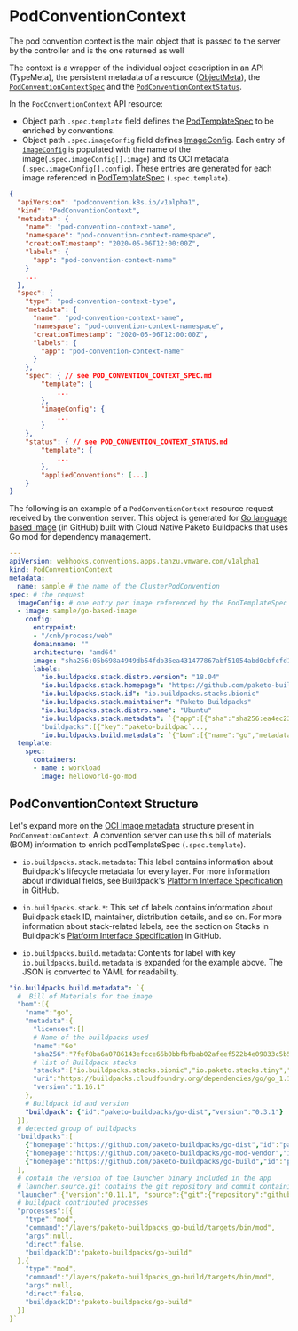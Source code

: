 # PodConventionContext

The pod convention context is the main object that is passed to the server by the controller and is the one returned as well

The context is a wrapper of the individual object description in an API (TypeMeta), the persistent metadata of a resource ([ObjectMeta](https://kubernetes.io/docs/reference/kubernetes-api/common-definitions/object-meta/#ObjectMeta)), the [`PodConventionContextSpec`](pod-convention-context-spec.md) and the [`PodConventionContextStatus`](pod-convention-context-status.md).

In the `PodConventionContext` API resource:
* Object path `.spec.template` field defines the [PodTemplateSpec](https://kubernetes.io/docs/reference/kubernetes-api/workload-resources/pod-template-v1/#PodTemplateSpec) to be enriched by conventions.
* Object path `.spec.imageConfig` field defines [ImageConfig](image-config.md). Each entry of [`imageConfig`](image-config.md) is populated with the name of the image(`.spec.imageConfig[].image`) and its OCI metadata (`.spec.imageConfig[].config`). These entries are generated for each image referenced in [PodTemplateSpec](https://kubernetes.io/docs/reference/kubernetes-api/workload-resources/pod-template-v1/#PodTemplateSpec) (`.spec.template`).


```json
{
  "apiVersion": "podconvention.k8s.io/v1alpha1",
  "kind": "PodConventionContext",
  "metadata": {
    "name": "pod-convention-context-name",
    "namespace": "pod-convention-context-namespace",
    "creationTimestamp": "2020-05-06T12:00:00Z",
    "labels": {
      "app": "pod-convention-context-name"
    }
    ...
  },
  "spec": {
    "type": "pod-convention-context-type",
    "metadata": {
      "name": "pod-convention-context-name",
      "namespace": "pod-convention-context-namespace",
      "creationTimestamp": "2020-05-06T12:00:00Z",
      "labels": {
        "app": "pod-convention-context-name"
      }
    },
    "spec": { // see POD_CONVENTION_CONTEXT_SPEC.md
        "template": {
            ...
        },
        "imageConfig": {
            ...
        }
    },
    "status": { // see POD_CONVENTION_CONTEXT_STATUS.md
        "template": {
            ...
        },
        "appliedConventions": [...]
    }
}
```
The following is an example of a `PodConventionContext` resource request received by the convention server. This object is generated for [Go language based image](https://github.com/paketo-buildpacks/samples/tree/main/go/mod) (in GitHub) built with Cloud Native Paketo Buildpacks that uses Go mod for dependency management.

```yaml
---
apiVersion: webhooks.conventions.apps.tanzu.vmware.com/v1alpha1
kind: PodConventionContext
metadata:
  name: sample # the name of the ClusterPodConvention
spec: # the request
  imageConfig: # one entry per image referenced by the PodTemplateSpec
  - image: sample/go-based-image
    config:
      entrypoint:
      - "/cnb/process/web"
      domainname: ""
      architecture: "amd64"
      image: "sha256:05b698a4949db54fdb36ea431477867abf51054abd0cbfcfd1bb81cda1842288"
      labels:
        "io.buildpacks.stack.distro.version": "18.04"
        "io.buildpacks.stack.homepage": "https://github.com/paketo-buildpacks/stacks"
        "io.buildpacks.stack.id": "io.buildpacks.stacks.bionic"
        "io.buildpacks.stack.maintainer": "Paketo Buildpacks"
        "io.buildpacks.stack.distro.name": "Ubuntu"
        "io.buildpacks.stack.metadata": `{"app":[{"sha":"sha256:ea4ec23266a3af1204fd643de0f3572dd8dbb5697a5ef15bdae844777c19bf8f"}],
        "buildpacks":[{"key":"paketo-buildpac`...,
        "io.buildpacks.build.metadata": `{"bom":[{"name":"go","metadata":{"licenses":[],"name":"Go","sha256":"7fef8ba6a0786143efcce66b0bbfbfbab02afeef522b4e09833c5b550d7`...
  template:
    spec:
      containers:
      - name : workload
        image: helloworld-go-mod
```

## PodConventionContext Structure

Let's expand more on the [OCI Image metadata](https://github.com/opencontainers/image-spec/blob/master/config.md)
structure present in `PodConventionContext`.
A convention server can use this bill of materials (BOM) information to enrich podTemplateSpec (`.spec.template`).

* `io.buildpacks.stack.metadata`: This label contains information about Buildpack's lifecycle metadata for every layer.
  For more information about individual fields,
  see Buildpack's [Platform Interface Specification](https://github.com/buildpacks/spec/blob/main/platform.md#iobuildpackslifecyclemetadata-json) in GitHub.

* `io.buildpacks.stack.*`: This set of labels contains information about Buildpack stack ID, maintainer, distribution details, and so on.
  For more information about stack-related labels,
  see the section on Stacks in Buildpack's [Platform Interface Specification](https://github.com/buildpacks/spec/blob/main/platform.md#stacks) in GitHub.

* `io.buildpacks.build.metadata`: Contents for label with key `io.buildpacks.build.metadata` is expanded
   for the example above. The JSON is converted to YAML for readability.

```yaml
"io.buildpacks.build.metadata": `{
  #  Bill of Materials for the image
  "bom":[{
    "name":"go",
    "metadata":{
      "licenses":[]
      # Name of the buildpacks used
      "name":"Go"
      "sha256":"7fef8ba6a0786143efcce66b0bbfbfbab02afeef522b4e09833c5b550d7741ad"
      # list of Buildpack stacks
      "stacks":["io.buildpacks.stacks.bionic","io.paketo.stacks.tiny","org.cloudfoundry.stacks.cflinuxfs3"]
      "uri":"https://buildpacks.cloudfoundry.org/dependencies/go/go_1.16.1_linux_x64_cflinuxfs3_c5f8cca1.tgz"
      "version":"1.16.1"
    },
    # Buildpack id and version
    "buildpack": {"id":"paketo-buildpacks/go-dist","version":"0.3.1"}
  }],
  # detected group of buildpacks
  "buildpacks":[
    {"homepage":"https://github.com/paketo-buildpacks/go-dist","id":"paketo-buildpacks/go-dist","version":"0.3.1"},
    {"homepage":"https://github.com/paketo-buildpacks/go-mod-vendor","id":"paketo-buildpacks/go-mod-vendor","version":"0.2.0"},
    {"homepage":"https://github.com/paketo-buildpacks/go-build","id":"paketo-buildpacks/go-build","version":"0.3.0"},
  ],
  # contain the version of the launcher binary included in the app
  # launcher.source.git contains the git repository and commit containing the launcher source code. Refer to https://github.com/buildpacks/spec/blob/main/platform.md#launch for more information on launcher process
  "launcher":{"version":"0.11.1", "source":{"git":{"repository":"github.com/buildpacks/lifecycle","commit":"75df86c"}}},
  # buildpack contributed processes
  "processes":[{
    "type":"mod",
    "command":"/layers/paketo-buildpacks_go-build/targets/bin/mod",
    "args":null,
    "direct":false,
    "buildpackID":"paketo-buildpacks/go-build"
  },{
    "type":"mod",
    "command":"/layers/paketo-buildpacks_go-build/targets/bin/mod",
    "args":null,
    "direct":false,
    "buildpackID":"paketo-buildpacks/go-build"
  }]
}`
```
